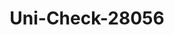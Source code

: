 ---
f_zip-code: 96817
f_state-code: HI
title: Uni-Check-28056
f_phone: 808-524-2030
f_city-only: Honolulu
f_address: 111 North King Street Suite 500 Honolulu
f_location-unique-id: '28056'
slug: uni-check-28056
updated-on: '2024-05-30T13:46:58.046Z'
created-on: '2024-05-30T13:36:59.803Z'
published-on: '2024-05-30T13:54:32.469Z'
f_city-state: cms/city/honolulu-hi.md
f_company: cms/company/uni-check.md
f_state: cms/state/hawaii.md
layout: '[payday-loan].html'
tags: payday-loan
---